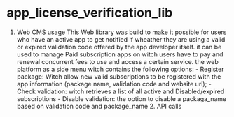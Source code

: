 # app_license_verification_lib
1. Web CMS usage This Web library was build to make it possible for users who have an active app to get notified if wheather they are using a valid or expired validation code offered by the app developer itself. it can be used to manage Paid subscription apps on witch users have to pay and renewal concurrent fees to use and access a certain service. the web platform as a side menu witch contains the following options:  - Register package: Witch allow new valid subscriptions to be registered with the app information (package name, validation code and website url); - Check validation: witch retrieves a list of all active and Disabled/expired subscriptions - Disable validation: the option to disable a packaga_name based on validation code and package_name 2. API calls
